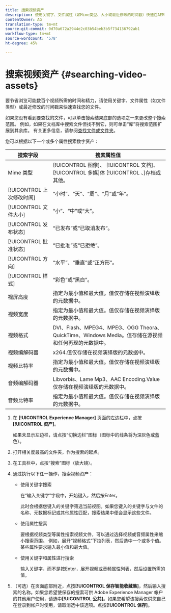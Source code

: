 ```yaml
---
title: 搜索视频资产
description: 使用关键字、文件属性（如Mime类型、大小或最近修改的时间戳）快速在AEM Assets找到您的文件。
contentOwner: AG
translation-type: tm+mt
source-git-commit: 0d70a672a2944e2c03b54beb3b5f734136792ab1
workflow-type: tm+mt
source-wordcount: '578'
ht-degree: 45%

---
```



# 搜索视频资产 {#searching-video-assets}

要节省浏览可能数百个视频所需的时间和精力，请使用关键字、文件属性（如文件类型）或最近修改的时间戳来快速查找您的文件。

如果您没有看到要查找的文件，可以单击搜索结果底部的选项之一来更改整个搜索范围。 例如，如果在文档库中搜索文件但找不到它，则可单击“库”将搜索范围扩展到其余库。 有关更多信息，请参阅[查找文件或文件夹](https://windows.microsoft.com/en-us/windows7/find-a-file-or-folder)。

您可以根据以下一个或多个属性搜索数字资产：

| 搜索字段 | 搜索属性值 |
|---|---|
| Mime 类型 | [!UICONTROL 图像]、 [!UICONTROL 文档]、 [!UICONTROL 多媒]体 [!UICONTROL 、]存档或其他。 |
| [!UICONTROL 上次修改时间] | “小时”、“天”、“周”、“月”或“年”。 |
| [!UICONTROL 文件大小] | “小”、“中”或“大”。 |
| [!UICONTROL 发布状态] | “已发布”或“已取消发布”。 |
| [!UICONTROL 批准状态] | “已批准”或“已拒绝”。 |
| [!UICONTROL 方向] | “水平”、“垂直”或“正方形”。 |
| [!UICONTROL 样式] | “彩色”或“黑白”。 |
| 视屏高度 | 指定为最小值和最大值。值仅存储在视频演绎版的元数据中。 |
| 视频宽度 | 指定为最小值和最大值。值仅存储在视频演绎版的元数据中。 |
| 视频格式 | DVI、Flash、MPEG4、MPEG、OGG Theora、QuickTime、Windows Media。值存储在源视频和任何再现的元数据中。 |
| 视频编解码器 | x264.值仅存储在视频演绎版的元数据中。 |
| 视频比特率 | 指定为最小值和最大值。值仅存储在视频演绎版的元数据中。 |
| 音频编解码器 | Libvorbis、Lame Mp3、AAC Encoding.Value仅存储在视频演绎版的元数据中。 |
| 音频比特率 | 指定为最小值和最大值。值仅存储在视频演绎版的元数据中。 |

1. 在 **[!UICONTROL Experience Manager]** 页面的左边栏中，点按&#x200B;**[!UICONTROL 资产]**。

   如果未显示左边栏，请点按“切换边栏”图标（图标中的线条将为深灰色或蓝色）。

1. 打开相关度最高的文件夹，作为搜索的起点。
1. 在工具栏中，点按“搜索”图标（放大镜）。
1. 通过执行以下任一操作，搜索视频资产：

   * 使用关键字搜索

      在“输入关键字”字段中，开始键入，然后按Enter。

      此时会根据您键入的关键字筛选当前视图。如果您键入的关键字与文件的名称、元数据标记或其他属性匹配，搜索结果中便会显示这些文件。

   * 使用属性搜索

      要根据视频类型等属性搜索视频文件，可以通过选择视频或音频属性来缩小搜索范围。 例如，展开“视频格式”下拉列表，然后选中一个或多个值。某些属性要求输入最小值和最大值。

   * 使用关键字和属性进行搜索

      输入关键字，而不是按Enter，展开视频或音频属性列表，然后设置所需的值。

1. （可选）在页面底部附近，点按&#x200B;**[!UICONTROL 保存智能收藏集]**，然后输入搜索的名称。如果您希望使保存的搜索可供 Adobe Experience Manager 帐户的其他用户使用，请选中&#x200B;**[!UICONTROL 公共]**。如果您希望该搜索仅供您自己在登录到帐户时使用，请取消选中该选项。点按&#x200B;**[!UICONTROL 保存]**。
